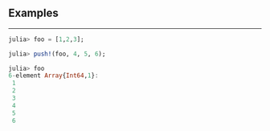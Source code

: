 ## Examples
---
```julia
julia> foo = [1,2,3];

julia> push!(foo, 4, 5, 6);

julia> foo
6-element Array{Int64,1}:
 1
 2
 3
 4
 5
 6
```
